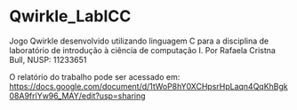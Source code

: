# Qwirkle_LabICC
Jogo Qwirkle desenvolvido utilizando linguagem C para a disciplina de laboratório de introdução à ciência de computação I.
Por Rafaela Cristna Bull, NUSP: 11233651

O relatório do trabalho pode ser acessado em:
https://docs.google.com/document/d/1tWoP8hY0XCHpsrHpLaqn4QqKhBgk08A9frlYw96_MAY/edit?usp=sharing